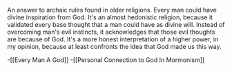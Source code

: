 An answer to archaic rules found in older religions. Every man could have divine inspiration from God. It's an almost hedonistic religion, because it validated every base thought that a man could have as divine will. Instead of overcoming man's evil instincts, it acknowledges that those evil thoughts are because of God. It's a more honest interpretation of a higher power, in my opinion, because at least confronts the idea that God made us this way. 

-[[Every Man A God]]
-[[Personal Connection to God In Mormonism]]
